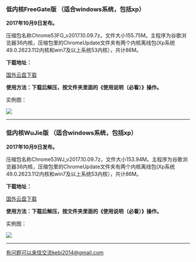 
### 低内核FreeGate版  （适合windows系统，包括xp）

**2017年10月9日发布。**

压缩包名称Chrome53FG_v2017.10.09.7z，文件大小155.75M。主程序为谷歌浏览器36内核，压缩包里的ChromeUpdate文件夹有两个内核离线包(Xp系统49.0.2623.112内核和win7及以上系统53内核），共计86M。

**下载地址：**

[国外云盘下载](https://nofile.io/f/Brv48y4BJUE#cb702bf58f3b98f6) 


**使用方法：下载后解压，按文件夹里面的《使用说明（必看）》操作。**


实例图：

![](https://raw.githubusercontent.com/Alvin9999/PAC/master/download/53freegate1.PNG)

***

### 低内核WuJie版  （适合windows系统，包括xp）

**2017年10月9日发布。**

压缩包名称Chrome53WJ_v2017.10.09.7z，文件大小153.94M。主程序为谷歌浏览器36内核，压缩包里的ChromeUpdate文件夹有两个内核离线包(Xp系统49.0.2623.112内核和win7及以上系统53内核），共计86M。

**下载地址：**

[国外云盘下载](https://nofile.io/f/Fp1cYBJMXfa#f24c0b4fa2b7d105) 

**使用方法：下载后解压，按文件夹里面的《使用说明（必看）》操作。**

实例图：

![](https://raw.githubusercontent.com/Alvin9999/PAC/master/download/53wujie1.PNG)

***


有问题可以来信交流kebi2014@gmail.com